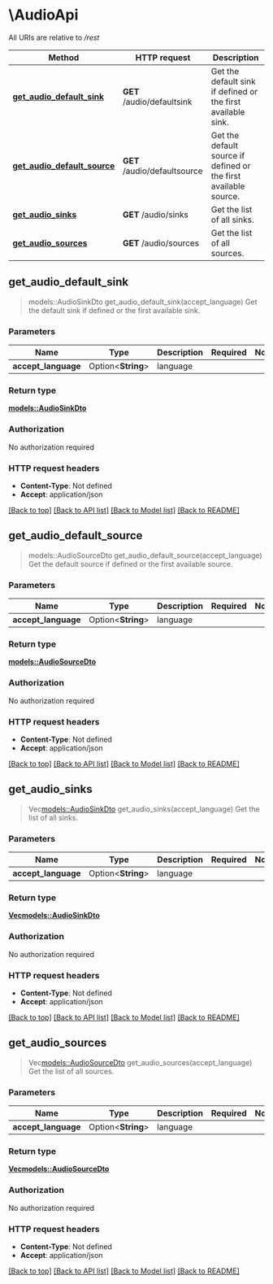 # \AudioApi

All URIs are relative to */rest*

Method | HTTP request | Description
------------- | ------------- | -------------
[**get_audio_default_sink**](AudioApi.md#get_audio_default_sink) | **GET** /audio/defaultsink | Get the default sink if defined or the first available sink.
[**get_audio_default_source**](AudioApi.md#get_audio_default_source) | **GET** /audio/defaultsource | Get the default source if defined or the first available source.
[**get_audio_sinks**](AudioApi.md#get_audio_sinks) | **GET** /audio/sinks | Get the list of all sinks.
[**get_audio_sources**](AudioApi.md#get_audio_sources) | **GET** /audio/sources | Get the list of all sources.



## get_audio_default_sink

> models::AudioSinkDto get_audio_default_sink(accept_language)
Get the default sink if defined or the first available sink.

### Parameters


Name | Type | Description  | Required | Notes
------------- | ------------- | ------------- | ------------- | -------------
**accept_language** | Option<**String**> | language |  |

### Return type

[**models::AudioSinkDto**](AudioSinkDTO.md)

### Authorization

No authorization required

### HTTP request headers

- **Content-Type**: Not defined
- **Accept**: application/json

[[Back to top]](#) [[Back to API list]](../README.md#documentation-for-api-endpoints) [[Back to Model list]](../README.md#documentation-for-models) [[Back to README]](../README.md)


## get_audio_default_source

> models::AudioSourceDto get_audio_default_source(accept_language)
Get the default source if defined or the first available source.

### Parameters


Name | Type | Description  | Required | Notes
------------- | ------------- | ------------- | ------------- | -------------
**accept_language** | Option<**String**> | language |  |

### Return type

[**models::AudioSourceDto**](AudioSourceDTO.md)

### Authorization

No authorization required

### HTTP request headers

- **Content-Type**: Not defined
- **Accept**: application/json

[[Back to top]](#) [[Back to API list]](../README.md#documentation-for-api-endpoints) [[Back to Model list]](../README.md#documentation-for-models) [[Back to README]](../README.md)


## get_audio_sinks

> Vec<models::AudioSinkDto> get_audio_sinks(accept_language)
Get the list of all sinks.

### Parameters


Name | Type | Description  | Required | Notes
------------- | ------------- | ------------- | ------------- | -------------
**accept_language** | Option<**String**> | language |  |

### Return type

[**Vec<models::AudioSinkDto>**](AudioSinkDTO.md)

### Authorization

No authorization required

### HTTP request headers

- **Content-Type**: Not defined
- **Accept**: application/json

[[Back to top]](#) [[Back to API list]](../README.md#documentation-for-api-endpoints) [[Back to Model list]](../README.md#documentation-for-models) [[Back to README]](../README.md)


## get_audio_sources

> Vec<models::AudioSourceDto> get_audio_sources(accept_language)
Get the list of all sources.

### Parameters


Name | Type | Description  | Required | Notes
------------- | ------------- | ------------- | ------------- | -------------
**accept_language** | Option<**String**> | language |  |

### Return type

[**Vec<models::AudioSourceDto>**](AudioSourceDTO.md)

### Authorization

No authorization required

### HTTP request headers

- **Content-Type**: Not defined
- **Accept**: application/json

[[Back to top]](#) [[Back to API list]](../README.md#documentation-for-api-endpoints) [[Back to Model list]](../README.md#documentation-for-models) [[Back to README]](../README.md)

